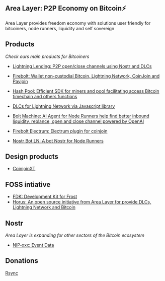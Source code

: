 ## Area Layer: P2P Economy on Bitcoin⚡️

Area Layer provides freedom economy with solutions user friendly for bitcoiners, node runners, liquidity and self sovereign

## Products

*Check ours main products for Bitcoiners*


- [Lightning Lending: P2P open/close channels using Nostr and DLCs](https://github.com/AreaLayer/Lightning-Lending)

- [Firebolt: Wallet non-custodial Bitcoin, Lightning Network, CoinJoin and Payjoin](https://github.com/AreaLayer/FireBolt)

- [Hash Pool: Efficient SDK for miners and pool facilitating access Bitcoin timechain and others functions](https://github.com/AreaLayer/HashPool)

- [DLCs for Lightning Network via Javascript library](https://github.com/AreaLayer/javascript-dlc)

- [Bolt Machine: AI Agent for Node Runners help find better inbound liquidity, reblance, open and close channel powered by OpenAI](https://github.com/AreaLayer/Bolt-Machine)

- [Firebolt Electrum: Electrum plugin for coinjoin](https://github.com/AreaLayer/firebolt-electrum)

- [Nostr Bot LN: A bot Nostr for Node Runners](https://github.com/AreaLayer/nostr-bot-ln-channel)

## Design products

- [CoinjoinXT](https://github.com/AreaLayer/CoinjoinXT)
  
## FOSS intiative

- [FDK: Development Kit for Frost](https://github.com/FrostDevKit)
- [Horus: An open source initiative from Area Layer for provide DLCs, Lightning Network and Bitcoin](https://github.com/Horus-Org)

## Nostr 

*Area Layer is expanding for other sectors of the Bitcoin ecosystem* 


- [NIP-xxx: Event Data](https://github.com/AreaLayer/NIP-xxx)

## Donations

[Rsync](https://tourniquet.app/donate/Rsync)
